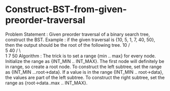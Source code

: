 # Construct-BST-from-given-preorder-traversal
Problem Statement : Given preorder traversal of a binary search tree, construct the BST.
Example :  if the given traversal is {10, 5, 1, 7, 40, 50}, then the output should be the root of the following tree.
     10
   /   \
  5     40
 /  \      \
1    7      50
Algorithm : The trick is to set a range {min .. max} for every node. Initialize the range as {INT_MIN .. INT_MAX}. The first node will definitely be in range, so create a root node. To construct the left subtree, set the range as {INT_MIN …root->data}. If a value is in the range {INT_MIN .. root->data}, the values are part of the left subtree. To construct the right subtree, set the range as {root->data..max .. INT_MAX}. 
